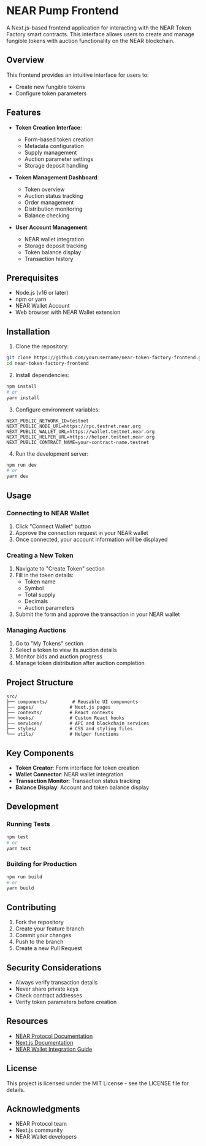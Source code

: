 # NEAR Pump Frontend

A Next.js-based frontend application for interacting with the NEAR Token Factory smart contracts. This interface allows users to create and manage fungible tokens with auction functionality on the NEAR blockchain.

## Overview

This frontend provides an intuitive interface for users to:
- Create new fungible tokens
- Configure token parameters

## Features

* **Token Creation Interface**:
  * Form-based token creation
  * Metadata configuration
  * Supply management
  * Auction parameter settings
  * Storage deposit handling

* **Token Management Dashboard**:
  * Token overview
  * Auction status tracking
  * Order management
  * Distribution monitoring
  * Balance checking

* **User Account Management**:
  * NEAR wallet integration
  * Storage deposit tracking
  * Token balance display
  * Transaction history

## Prerequisites

* Node.js (v16 or later)
* npm or yarn
* NEAR Wallet Account
* Web browser with NEAR Wallet extension

## Installation

1. Clone the repository:

```bash
git clone https://github.com/yourusername/near-token-factory-frontend.git
cd near-token-factory-frontend
```

2. Install dependencies:

```bash
npm install
# or
yarn install
```

3. Configure environment variables:

```env
NEXT_PUBLIC_NETWORK_ID=testnet
NEXT_PUBLIC_NODE_URL=https://rpc.testnet.near.org
NEXT_PUBLIC_WALLET_URL=https://wallet.testnet.near.org
NEXT_PUBLIC_HELPER_URL=https://helper.testnet.near.org
NEXT_PUBLIC_CONTRACT_NAME=your-contract-name.testnet
```

4. Run the development server:

```bash
npm run dev
# or
yarn dev
```

## Usage

### Connecting to NEAR Wallet

1. Click "Connect Wallet" button
2. Approve the connection request in your NEAR wallet
3. Once connected, your account information will be displayed

### Creating a New Token

1. Navigate to "Create Token" section
2. Fill in the token details:
   - Token name
   - Symbol
   - Total supply
   - Decimals
   - Auction parameters
3. Submit the form and approve the transaction in your NEAR wallet

### Managing Auctions

1. Go to "My Tokens" section
2. Select a token to view its auction details
3. Monitor bids and auction progress
4. Manage token distribution after auction completion

## Project Structure

```
src/
├── components/         # Reusable UI components
├── pages/             # Next.js pages
├── contexts/          # React contexts
├── hooks/             # Custom React hooks
├── services/          # API and blockchain services
├── styles/            # CSS and styling files
└── utils/             # Helper functions
```

## Key Components

* **Token Creator**: Form interface for token creation
* **Wallet Connector**: NEAR wallet integration
* **Transaction Monitor**: Transaction status tracking
* **Balance Display**: Account and token balance display

## Development

### Running Tests

```bash
npm test
# or
yarn test
```

### Building for Production

```bash
npm run build
# or
yarn build
```

## Contributing

1. Fork the repository
2. Create your feature branch
3. Commit your changes
4. Push to the branch
5. Create a new Pull Request

## Security Considerations

* Always verify transaction details
* Never share private keys
* Check contract addresses
* Verify token parameters before creation

## Resources

* [NEAR Protocol Documentation](https://docs.near.org)
* [Next.js Documentation](https://nextjs.org/docs)
* [NEAR Wallet Integration Guide](https://docs.near.org/docs/develop/basics/web3-login)

## License

This project is licensed under the MIT License - see the LICENSE file for details.

## Acknowledgments

* NEAR Protocol team
* Next.js community
* NEAR Wallet developers
